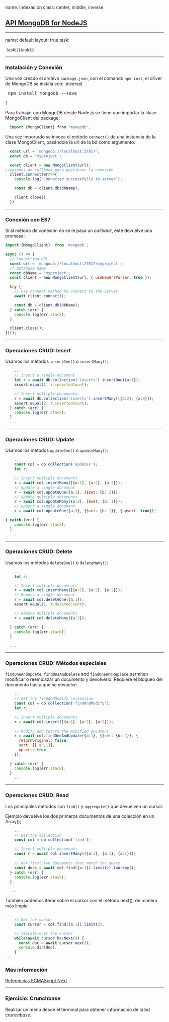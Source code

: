 name: indexación
class: center, middle, inverse
## [API MongoDB for NodeJS](http://mongodb.github.io/node-mongodb-native/3.3/)
---

name: default
layout: true
task: &nbsp;

.task[{{task}}]

---

### Instalación y Conexión

Una vez creado el archivo `package.json`, con el comando `npm init`, el driver de MongoDB se instala con: 
.inverse[<pre class=codigo> npm install mongodb --save
</pre>
]

Para trabajar con MongoDB desde Node.js se tiene que importar la clase MongoClient del package:

```javascript
  import {MongoClient} from 'mongodb';
```

Una vez importado se invoca el método `connect()` de una instancia de la clase MongoClient, pasándole la url de la bd como argumento:

```javascript
  const url = 'mongodb://localhost:27017';
  const db = 'myproject';

  const client = new MongoClient(url);
//pasamos un callback para gestionar la conexión
  client.connect(err=>{
    console.log("Connected successfully to server");

    const db = client.db(dbName);

    client.close();
  })
```

---

### Conexión con ES7

Si al método de conexión no se le pasa un _callback_, éste devuelve una promesa:

```javascript
import {MongoClient}  from 'mongodb';

async () => {
  // Connection URL
  const url = 'mongodb://localhost:27017/myproject';
  // Database Name
  const dbName = 'myproject';
  const client = new MongoClient(url, { useNewUrlParser: true });

  try {
    // Use connect method to connect to the Server
    await client.connect();

    const db = client.db(dbName);
  } catch (err) {
    console.log(err.stack);
  }

  client.close();
})();

```
---

### Operaciones CRUD: Insert

Usamos los métodos `insertOne()` o `insertMany()`:

```javascript
    ...
    // Insert a single document
    let r = await db.collection('inserts').insertOne({a:1});
    assert.equal(1, r.insertedCount);

    // Insert multiple documents
    r = await db.collection('inserts').insertMany([{a:2}, {a:3}]);
    assert.equal(2, r.insertedCount);
  } catch (err) {
    console.log(err.stack);
  }
  ...
```
---

### Operaciones CRUD: Update

Usamos los métodos `updateOne()` o `updateMany()`:

```javascript
    ...
    const col = db.collection('updates');
    let r;

    // Insert multiple documents
    r = await col.insertMany([{a:1}, {a:2}, {a:2}]);
    // Update a single document
    r = await col.updateOne({a:1}, {$set: {b: 1}});
    // Update multiple documents
    r = await col.updateMany({a:2}, {$set: {b: 1}});
    // Upsert a single document
    r = await col.updateOne({a:3}, {$set: {b: 1}}, {upsert: true});

} catch (err) {
    console.log(err.stack);
  }
  ...
```
---

### Operaciones CRUD: Delete

Usamos los métodos `deleteOne()` o `deleteMany()`:

```javascript
    ...
    let r;

    // Insert multiple documents
    r = await col.insertMany([{a:1}, {a:2}, {a:2}]);
    // Remove a single document
    r = await col.deleteOne({a:1});
    assert.equal(1, r.deletedCount);

    // Remove multiple documents
    r = await col.deleteMany({a:2});

  } catch (err) {
    console.log(err.stack);
  }

  ...
```
---
### Operaciones CRUD: Métodos especiales

`findOneAndUpdate`, `findOneAndDelete` and `findOneAndReplace` permiten modificar o reemplazar un documento y devolverlo. Requiere el bloqueo del documento hasta que se devuelve.

```javascript
    ...
    // Get the findAndModify collection
    const col = db.collection('findAndModify');
    let r;

    // Insert multiple documents
    r = await col.insert([{a:1}, {a:2}, {a:2}]);
    
    // Modify and return the modified document
    r = await col.findOneAndUpdate({a:1}, {$set: {b: 1}}, {
      returnOriginal: false,
      sort: [['a',1]],
      upsert: true
    });

  } catch (err) {
    console.log(err.stack);
  }
    ...
```
---
### Operaciones CRUD: Read

Los principales métodos son `find()` y `aggregate()` que devuelven un cursor.

Ejemplo devuelve los dos primeros documentos de una colección en un Array();

```javascript
    ...
    // Get the collection
    const col = db.collection('find');

    // Insert multiple documents
    const r = await col.insertMany([{a:1}, {a:1}, {a:1}]);
    
    // Get first two documents that match the query
    const docs = await col.find({a:1}).limit(2).toArray();
  } catch (err) {
    console.log(err.stack);
  }

  ...
```
También podemos iterar sobre el cursor con el método next(), de manera más limpia:

```javascript
...
    // Get the cursor
    const cursor = col.find({a:1}).limit(2);

    // Iterate over the cursor
    while(await cursor.hasNext()) {
      const doc = await cursor.next();
      console.dir(doc);
    }
...
```
### Más información

[Referencias ECMAScript Next](https://mongodb.github.io/node-mongodb-native/3.3/reference/main/)

---
### Ejercicio: Crunchbase

Realizar un menú desde el terminal para obtener información de la bd _crunchbase_.
